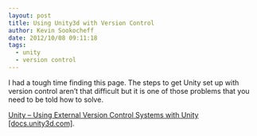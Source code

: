 ```yaml
---
layout: post
title: Using Unity3d with Version Control
author: Kevin Sookocheff
date: 2012/10/08 09:11:18
tags:
  - unity
  - version control
---
```


I had a tough time finding this page. The steps to get Unity set up with version control aren’t that difficult but it is one of those problems that you need to be told how to solve.

[Unity – Using External Version Control Systems with Unity [docs.unity3d.com]][1].

 [1]: http://docs.unity3d.com/Documentation/Manual/ExternalVersionControlSystemSupport.html
